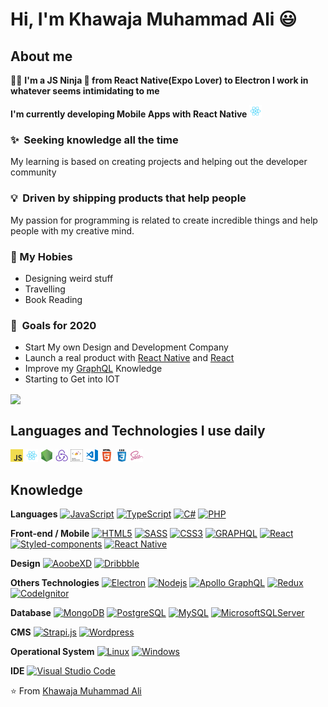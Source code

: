 # Hi, I'm Khawaja Muhammad Ali :smiley:

## About me

:man_technologist: <strong>I'm a JS Ninja :hocho: from React Native(Expo Lover) to Electron I work in whatever seems intimidating to me</strong>

<strong>I'm currently developing Mobile Apps with React Native</strong> <img height="20" src="https://raw.githubusercontent.com/github/explore/80688e429a7d4ef2fca1e82350fe8e3517d3494d/topics/react-native/react-native.png">

### ✨&nbsp; Seeking knowledge all the time  
My learning is based on creating projects and helping out the developer community 

### 💡&nbsp; Driven by shipping products that help people  
My passion for programming is related to create incredible things and help people with my creative mind.  

### :mountain_bicyclist: My Hobies  
- Designing weird stuff 
- Travelling 
- Book Reading 


### 🔭&nbsp; Goals for 2020 
- Start My own Design and Development Company 
- Launch a real product with [React Native](https://expo.io/) and [React](https://reactjs.org/)
- Improve my [GraphQL](https://graphql.org/) Knowledge 
- Starting to Get into IOT 


<img align='center' src="https://github-readme-stats.vercel.app/api?username=KhawajaAli246&show_icons=true">

## Languages and Technologies I use daily

<code><img height="20" src="https://raw.githubusercontent.com/github/explore/80688e429a7d4ef2fca1e82350fe8e3517d3494d/topics/javascript/javascript.png"></code>
<code><img height="20" src="https://raw.githubusercontent.com/github/explore/80688e429a7d4ef2fca1e82350fe8e3517d3494d/topics/react/react.png"></code>
<code><img height="20" src="https://raw.githubusercontent.com/github/explore/80688e429a7d4ef2fca1e82350fe8e3517d3494d/topics/nodejs/nodejs.png"></code>
<code><img height="20" src="https://raw.githubusercontent.com/github/explore/80688e429a7d4ef2fca1e82350fe8e3517d3494d/topics/redux/redux.png"></code>
<code><img height="20" src="https://raw.githubusercontent.com/github/explore/80688e429a7d4ef2fca1e82350fe8e3517d3494d/topics/styled-components/styled-components.png"></code>
<code><img height="20" src="https://raw.githubusercontent.com/github/explore/80688e429a7d4ef2fca1e82350fe8e3517d3494d/topics/visual-studio-code/visual-studio-code.png"></code>
<code><img height="20" src="https://raw.githubusercontent.com/github/explore/80688e429a7d4ef2fca1e82350fe8e3517d3494d/topics/html/html.png"></code>
<code><img height="20" src="https://raw.githubusercontent.com/github/explore/80688e429a7d4ef2fca1e82350fe8e3517d3494d/topics/css/css.png"></code>
<code><img height="20" src="https://raw.githubusercontent.com/github/explore/80688e429a7d4ef2fca1e82350fe8e3517d3494d/topics/sass/sass.png"></code>

## Knowledge

**Languages**
[![JavaScript](https://img.shields.io/badge/-JavaScript-black?style=flat-square&logo=javascript&link=https://github.com/KhawajaAli246/)](https://github.com/KhawajaAli246/)
[![TypeScript](https://img.shields.io/badge/-TypeScript-007ACC?style=flat-square&logo=typescript&link=https://github.com/KhawajaAli246/)](https://github.com/KhawajaAli246/)
[![C#](https://img.shields.io/badge/-CSharp-00599C?style=flat-square&logo=c#&link=https://github.com/KhawajaAli246/)](https://github.com/KhawajaAli246/)
[![PHP](https://img.shields.io/badge/-Php-black?style=flat-square&logo=php&logoColor=white&link=https://github.com/KhawajaAli246/)](https://github.com/KhawajaAli246/)

**Front-end / Mobile**
[![HTML5](https://img.shields.io/badge/-HTML5-E34F26?style=flat-square&logo=html5&logoColor=white&link=https://github.com/KhawajaAli246/)](https://github.com/KhawajaAli246/)
[![SASS](https://img.shields.io/badge/-SASS-ed9ac2?style=flat-square&logo=sass)](https://github.com/KhawajaAli246/)
[![CSS3](https://img.shields.io/badge/-CSS3-1572B6?style=flat-square&logo=css3&link=https://github.com/KhawajaAli246/)](https://github.com/KhawajaAli246/)
[![GRAPHQL](https://img.shields.io/badge/-GraphQL-purple?style=flat-square&logo=graphql&link=https://github.com/KhawajaAli246/)](https://github.com/KhawajaAli246/)
[![React](https://img.shields.io/badge/-React-black?style=flat-square&logo=react&link=https://github.com/KhawajaAli246/)](https://github.com/KhawajaAli246/)
[![Styled-components](https://img.shields.io/badge/-Styled%20Components-pink?style=flat-square&logo=styled-components)](https://github.com/KhawajaAli246/)
[![React Native](https://img.shields.io/badge/-ReactNative-black?style=flat-square&logo=react)](https://github.com/KhawajaAli246/)

**Design**
[![AoobeXD](https://img.shields.io/badge/Adobe%20XD-Black?style=flat-square&logo=Adobe%20XD)](https://github.com/KhawajaAli246/)
[![Dribbble](https://img.shields.io/badge/-Dribbble-d3a0c2?style=flat-square&logo=Dribbble&link=https://github.com/KhawajaAli246/)](https://github.com/KhawajaAli246/)

**Others Technologies**
[![Electron](https://img.shields.io/badge/Electron-47848F?style=flat-square&logo=Electron&logoColor=white&link=https://github.com/KhawajaAli246/)](https://github.com/KhawajaAli246/)
[![Nodejs](https://img.shields.io/badge/-Nodejs-black?style=flat-square&logo=Node.js&link=https://github.com/KhawajaAli246/)](https://github.com/KhawajaAli246/)
[![Apollo GraphQL](https://img.shields.io/badge/-Apollo%20GraphQL-311C87?style=flat-square&logo=apollo-graphql&link=https://github.com/KhawajaAli246/)](https://github.com/KhawajaAli246/)
[![Redux](https://img.shields.io/badge/-Redux-764ABC?style=flat-square&logo=redux&link=https://github.com/KhawajaAli246/)](https://github.com/KhawajaAli246/)
[![CodeIgnitor](https://img.shields.io/badge/-CodeIgniter-EE4623?style=flat-square&logo=CodeIgniter&logoColor=white&link=https://github.com/KhawajaAli246/)](https://github.com/KhawajaAli246/)

**Database**
[![MongoDB](https://img.shields.io/badge/-MongoDB-black?style=flat-square&logo=mongodb&link=https://github.com/KhawajaAli246/)](https://github.com/KhawajaAli246/)
[![PostgreSQL](https://img.shields.io/badge/-PostgreSQL-336791?style=flat-square&logo=postgresql&link=https://github.com/KhawajaAli246/)](https://github.com/KhawajaAli246/)
[![MySQL](https://img.shields.io/badge/-MySQL-a0c4db?style=flat-square&logo=mysql&link=https://github.com/KhawajaAli246/)](https://github.com/KhawajaAli246/)
[![MicrosoftSQLServer](https://img.shields.io/badge/Microsoft%20SQL%20Server-CC2927?style=flat-square&logo=Microsoft%20SQL%20Server&logoColor=white&link=https://github.com/KhawajaAli246/)](https://github.com/KhawajaAli246/)

**CMS**
[![Strapi.js](https://img.shields.io/badge/-Strapi-2E7EEA?style=flat-square&logo=Strapi&logoColor=white&link=https://github.com/KhawajaAli246/)](https://github.com/KhawajaAli246/)
[![Wordpress](https://img.shields.io/badge/-Wordpress-21759B?style=flat-square&logo=Wordpress&link=https://github.com/KhawajaAli246/)](https://github.com/KhawajaAli246/)

**Operational System**
[![Linux](https://img.shields.io/badge/-Linux-333333?style=flat-square&logo=Linux&link=https://github.com/KhawajaAli246/)](https://github.com/KhawajaAli246/)
[![Windows](https://img.shields.io/badge/-Windows-0078D6?style=flat-square&logo=Windows&link=https://github.com/KhawajaAli246/)](https://github.com/KhawajaAli246/)

**IDE**
[![Visual Studio Code](https://img.shields.io/badge/-Visual%20Studio%20Code-007ACC?style=flat-square&logo=Visual%20Studio%20Code&link=https://github.com/KhawajaAli246/)](https://github.com/KhawajaAli246/)


⭐️ From [Khawaja Muhammad Ali](https://github.com/KhawajaAli246)
